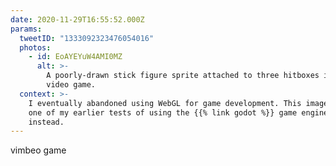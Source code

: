 ```yaml
---
date: 2020-11-29T16:55:52.000Z
params:
  tweetID: "1333092323476054016"
  photos:
    - id: EoAYEYuW4AMI0MZ
      alt: >-
        A poorly-drawn stick figure sprite attached to three hitboxes in a
        video game.
  context: >-
    I eventually abandoned using WebGL for game development. This image shows
    one of my earlier tests of using the {{% link godot %}} game engine
    instead.
---
```


vimbeo game
